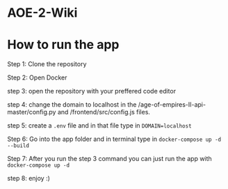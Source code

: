 # AOE-2-Wiki

# How to run the app

Step 1: Clone the repository

Step 2: Open Docker

step 3: open the repository with your preffered code editor

step 4: change the domain to localhost in the /age-of-empires-II-api-master/config.py and /frontend/src/config.js files.

step 5: create a <code>.env</code> file and in that file type in <code>DOMAIN=localhost</code>

Step 6: Go into the app folder and in terminal type in <code>docker-compose up -d --build</code>

Step 7: After you run the step 3 command you can just run the app with <code>docker-compose up -d</code>

step 8: enjoy :)
